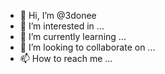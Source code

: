 - 👋 Hi, I’m @3donee
- 👀 I’m interested in ...
- 🌱 I’m currently learning ...
- 💞️ I’m looking to collaborate on ...
- 📫 How to reach me ...

<!---
3donee/3donee is a ✨ special ✨ repository because its `README.md` (this file) appears on your GitHub profile.
You can click the Preview link to take a look at your changes.
--->
